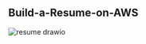 ## Build-a-Resume-on-AWS
![resume drawio](https://github.com/Soumodip40/Build-a-Resume-on-AWS/assets/128739966/a667b34f-4f4b-42ca-b6a8-edc73a258d2b)
